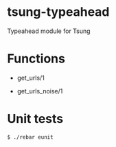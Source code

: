 tsung-typeahead
===============

Typeahead module for Tsung

Functions
=========

* get_urls/1

* get_urls_noise/1


Unit tests
==========

`$ ./rebar eunit`


